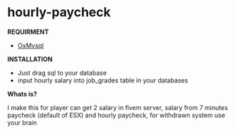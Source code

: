 # hourly-paycheck
**REQUIRMENT**
- [OxMysql](https://github.com/overextended/oxmysql)

**INSTALLATION**
- Just drag sql to your database
- input hourly salary into job_grades table in your databases

**Whats is?**

I make this for player can get 2 salary in fivem server, salary from 7 minutes paycheck (default of ESX) and hourly paycheck, for withdrawn system use your brain

